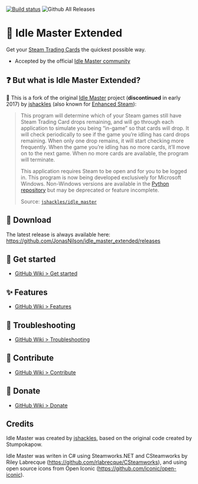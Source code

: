 [![Build status](https://ci.appveyor.com/api/projects/status/96wf12emnlbmo4sj?svg=true)](https://ci.appveyor.com/project/JonasNilson/idle-master-extended)
![Github All Releases](https://img.shields.io/github/downloads/JonasNilson/idle_master_extended/total.svg)

🚀 Idle Master Extended
===========
Get your [Steam Trading Cards](https://steamcommunity.com/tradingcards/) the quickest possible way.

- Accepted by the official [Idle Master community](https://steamcommunity.com/groups/idlemastery/discussions)

❓ But what is Idle Master Extended?
-------
🔧 This is a fork of the original [Idle Master](https://github.com/jshackles/idle_master) project (**discontinued** in early 2017) by [jshackles](https://github.com/jshackles) (also known for [Enhanced Steam](https://github.com/jshackles/Enhanced_Steam)):

> This program will determine which of your Steam games still have Steam Trading Card drops remaining, and will go through each application to simulate you being “in-game” so that cards will drop. It will check periodically to see if the game you’re idling has card drops remaining. When only one drop remains, it will start checking more frequently. When the game you’re idling has no more cards, it’ll move on to the next game. When no more cards are available, the program will terminate. 
> 
> This application requires Steam to be open and for you to be logged in.  This program is now being developed exclusively for Microsoft Windows. Non-Windows versions are available in the [Python repository](https://github.com/jshackles/idle_master_py) but may be deprecated or feature incomplete.
> 
> Source: [`jshackles/idle_master`](https://github.com/jshackles/idle_master) 

🔽 Download
-------
The latest release is always available here: https://github.com/JonasNilson/idle_master_extended/releases

🧰 Get started
-------
* [GitHub Wiki > Get started](https://github.com/JonasNilson/idle_master_extended/wiki/Get-started)

✨ Features
-------
* [GitHub Wiki > Features](https://github.com/JonasNilson/idle_master_extended/wiki/Features)

🔨 Troubleshooting
-------
* [GitHub Wiki > Troubleshooting](https://github.com/JonasNilson/idle_master_extended/wiki/Troubleshooting-and-common-solutions)

🎨 Contribute
-------
* [GitHub Wiki > Contribute](https://github.com/JonasNilson/idle_master_extended/wiki/Contribute)

🎁 Donate
-------
* [GitHub Wiki > Donate](https://github.com/JonasNilson/idle_master_extended/wiki/Donate)

Credits
-------
Idle Master was created by [jshackles](https://github.com/jshackles), based on the original code created by Stumpokapow.

Idle Master was writen in C# using Steamworks.NET and CSteamworks by Riley Labrecque (https://github.com/rlabrecque/CSteamworks), and using open source icons from Open Iconic (https://github.com/iconic/open-iconic).
